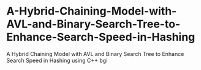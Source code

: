 # A-Hybrid-Chaining-Model-with-AVL-and-Binary-Search-Tree-to-Enhance-Search-Speed-in-Hashing
A Hybrid Chaining Model with AVL and Binary Search Tree to  Enhance Search Speed in Hashing using C++ bgi
